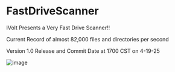 # FastDriveScanner
IVolt Presents a Very Fast Drive Scanner!!  

Current Record of almost 82,000 files and directories per second

Version 1.0 Release and Commit Date at 1700 CST on 4-19-25

![image](https://github.com/user-attachments/assets/15cf03fa-e171-4c3d-aace-e529186d5c78)
